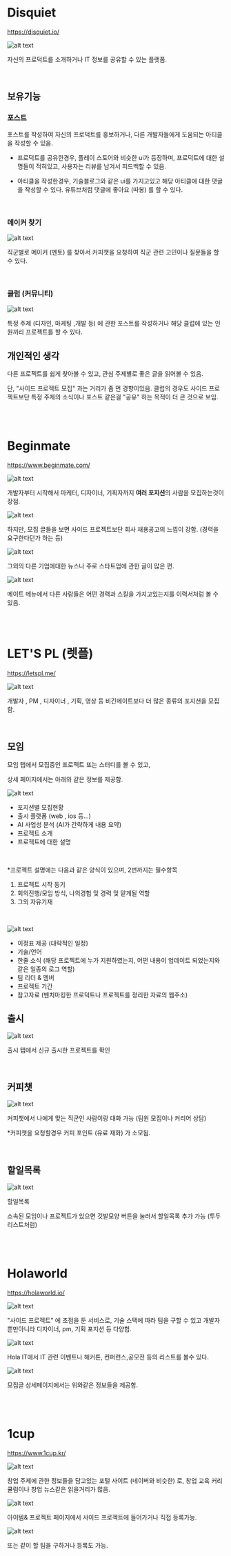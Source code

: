 # Disquiet

https://disquiet.io/

![alt text](/md/images/disquiet/disquiet.png)

자신의 프로덕트를 소개하거나 IT 정보를 공유할 수 있는 플랫폼.

<br/>

## 보유기능

### 포스트

포스트를 작성하여 자신의 프로덕트를 홍보하거나, 다른 개발자들에게 도움되는 아티클을 작성할 수 있음.

- 프로덕트를 공유한경우, 플레이 스토어와 비슷한 ui가 등장하며, 프로덕트에 대한 설명들이 적혀있고, 사용자는 리뷰를 남겨서 피드백할 수 있음.

- 아티클을 작성한경우, 기술블로그와 같은 ui를 가지고있고 해당 아티클에 대한 댓글을 작성할 수 있다. 유튜브처럼 댓글에 좋아요 (따봉) 를 할 수 있다.

<br/>

### 메이커 찾기

![alt text](/md/images/disquiet/image2.png)

직군별로 메이커 (멘토) 를 찾아서 커피챗을 요청하여 직군 관련 고민이나 질문들을 할 수 있다.

<br/>

### 클럽 (커뮤니티)

![alt text](/md/images/disquiet/image.png)

특정 주제 (디자인, 마케팅 ,개발 등) 에 관한 포스트를 작성하거나 해당 클럽에 있는 인원끼리 프로젝트를 할 수 있다.

## 개인적인 생각

다른 프로젝트를 쉽게 찾아볼 수 있고, 관심 주제별로 좋은 글을 읽어볼 수 있음.

단, "사이드 프로젝트 모집" 과는 거리가 좀 먼 경향이있음. 클럽의 경우도 사이드 프로젝트보단 특정 주제의 소식이나 포스트 같은걸 "공유" 하는 목적이 더 큰 것으로 보임.

<br/><br/>

# Beginmate

https://www.beginmate.com/

![alt text](/md/images/beginmate/beginmate.png)

개발자부터 시작해서 마케터, 디자이너, 기획자까지 **여러 포지션**의 사람을 모집하는것이 장점.

![alt text](/md/images/beginmate/image.png)

하지만, 모집 글들을 보면 사이드 프로젝트보단 회사 채용공고의 느낌이 강함. (경력을 요구한다던가 하는 등)

![alt text](/md/images/beginmate/image2.png)

그외의 다른 기업에대한 뉴스나 주로 스타트업에 관한 글이 많은 편.

![alt text](/md/images/beginmate/image3.png)

메이트 메뉴에서 다른 사람들은 어떤 경력과 스킬을 가지고있는지를 이력서처럼 볼 수 있음.

<br/><br/>

# LET'S PL (렛플)

https://letspl.me/

![alt text](/md/images/letspl/letspl.png)

개발자 , PM , 디자이너 , 기획, 영상 등 비긴메이트보다 더 많은 종류의 포지션을 모집함.

<br/>

## 모임

모임 탭에서 모집중인 프로젝트 또는 스터디를 볼 수 있고,

상세 페이지에서는 아래와 같은 정보를 제공함.

![alt text](/md/images/letspl/image-1.png)

- 포지션별 모집현황
- 출시 플랫폼 (web , ios 등...)
- AI 사업성 분석 (AI가 간략하게 내용 요약)
- 프로젝트 소개
- 프로젝트에 대한 설명

<br/>

\*프로젝트 설명에는 다음과 같은 양식이 있으며, 2번까지는 필수항목

1. 프로젝트 시작 동기
2. 회의진행/모임 방식, 나의경험 및 경력 및 맡게될 역할
3. 그외 자유기재

<br/>

![alt text](/md/images/letspl/image.png)

- 이정표 제공 (대략적인 일정)
- 기술/언어
- 한줄 소식 (해당 프로젝트에 누가 지원하였는지, 어떤 내용이 업데이트 되었는지와 같은 일종의 로그 역할)
- 팀 리더 & 멤버
- 프로젝트 기간
- 참고자료 (벤치마킹한 프로덕트나 프로젝트를 정리한 자료의 웹주소)

## 출시

![alt text](/md/images/letspl/image4.png)

출시 탭에서 신규 출시한 프로젝트를 확인

<br/>

## 커피챗

![alt text](/md/images/letspl/image5.png)

커피챗에서 나에게 맞는 직군인 사람이랑 대화 가능 (팀원 모집이나 커리어 상담)

\*커피챗을 요청할경우 커피 포인트 (유료 재화) 가 소모됨.

<br/>

## 할일목록

![alt text](/md/images/letspl/image3.png)

할일목록

소속된 모임이나 프로젝트가 있으면
깃발모양 버튼을 눌러서 할일목록 추가 가능 (투두리스트처럼)

<br/><br/>

# Holaworld

https://holaworld.io/

![alt text](/md/images/holaworld/image.png)

"사이드 프로젝트" 에 초점을 둔 서비스로,
기술 스택에 따라 팀을 구할 수 있고
개발자 뿐만아니라 디자이너, pm, 기획 포지션 등 다양함.

![alt text](/md/images/holaworld/image2.png)

Hola IT에서 IT 관련 이벤트나 해커톤, 컨퍼런스,공모전 등의 리스트를 볼수 있다.

![alt text](/md/images/holaworld/image3.png)

모집글 상세페이지에서는 위와같은 정보들을 제공함.

<br/> <br/>

# 1cup

https://www.1cup.kr/

![alt text](/md/images/1cup/image.png)

창업 주제에 관한 정보들을 담고있는 포털 사이트 (네이버와 비슷한) 로, 창업 교육 커리큘럼이나 창업 뉴스같은 읽을거리가 많음.

![alt text](/md/images/1cup/image2.png)

아이템& 프로젝트 페이지에서
사이드 프로젝트에 들어가거나 직접 등록가능.

![alt text](/md/images/1cup/image3.png)

또는 같이 할 팀을 구하거나 등록도 가능.
